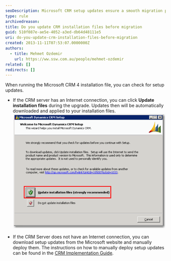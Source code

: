 ```yaml
---
seoDescription: Microsoft CRM setup updates ensure a smooth migration process by applying latest patches and fixes to installation files.
type: rule
archivedreason:
title: Do you update CRM installation files before migration
guid: 510f087e-ae5e-4052-a3ed-db64d48111e5
uri: do-you-update-crm-installation-files-before-migration
created: 2013-11-11T07:53:07.0000000Z
authors:
  - title: Mehmet Ozdemir
    url: https://ww.ssw.com.au/people/mehmet-ozdemir
related: []
redirects: []
---
```


When running the Microsoft CRM 4 installation file, you can check for setup updates.

<!--endintro-->

- If the CRM server has an Internet connection, you can click **Update installation files** during the upgrade. Updates then will be automatically downloaded and applied to your installation files.
  ![Figure: Update CRM installation files](../../assets/CRM_UpdateSetup.gif)

- If the CRM Server does not have an Internet connection, you can download setup updates from the Microsoft website and manually deploy them. The instructions on how to manually deploy setup updates can be found in the [CRM Implementation Guide](http://www.ssw.com.au/SSW/Redirect/MSDNTaskList.htm).
